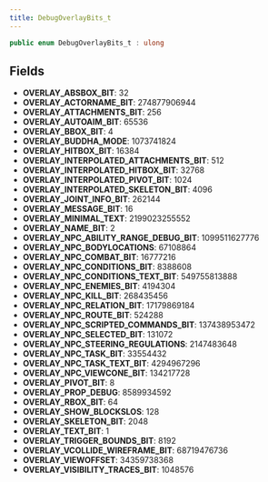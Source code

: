 ```yaml
---
title: DebugOverlayBits_t
---
```


```csharp
public enum DebugOverlayBits_t : ulong
```

## Fields

- **OVERLAY_ABSBOX_BIT**: 32
- **OVERLAY_ACTORNAME_BIT**: 274877906944
- **OVERLAY_ATTACHMENTS_BIT**: 256
- **OVERLAY_AUTOAIM_BIT**: 65536
- **OVERLAY_BBOX_BIT**: 4
- **OVERLAY_BUDDHA_MODE**: 1073741824
- **OVERLAY_HITBOX_BIT**: 16384
- **OVERLAY_INTERPOLATED_ATTACHMENTS_BIT**: 512
- **OVERLAY_INTERPOLATED_HITBOX_BIT**: 32768
- **OVERLAY_INTERPOLATED_PIVOT_BIT**: 1024
- **OVERLAY_INTERPOLATED_SKELETON_BIT**: 4096
- **OVERLAY_JOINT_INFO_BIT**: 262144
- **OVERLAY_MESSAGE_BIT**: 16
- **OVERLAY_MINIMAL_TEXT**: 2199023255552
- **OVERLAY_NAME_BIT**: 2
- **OVERLAY_NPC_ABILITY_RANGE_DEBUG_BIT**: 1099511627776
- **OVERLAY_NPC_BODYLOCATIONS**: 67108864
- **OVERLAY_NPC_COMBAT_BIT**: 16777216
- **OVERLAY_NPC_CONDITIONS_BIT**: 8388608
- **OVERLAY_NPC_CONDITIONS_TEXT_BIT**: 549755813888
- **OVERLAY_NPC_ENEMIES_BIT**: 4194304
- **OVERLAY_NPC_KILL_BIT**: 268435456
- **OVERLAY_NPC_RELATION_BIT**: 17179869184
- **OVERLAY_NPC_ROUTE_BIT**: 524288
- **OVERLAY_NPC_SCRIPTED_COMMANDS_BIT**: 137438953472
- **OVERLAY_NPC_SELECTED_BIT**: 131072
- **OVERLAY_NPC_STEERING_REGULATIONS**: 2147483648
- **OVERLAY_NPC_TASK_BIT**: 33554432
- **OVERLAY_NPC_TASK_TEXT_BIT**: 4294967296
- **OVERLAY_NPC_VIEWCONE_BIT**: 134217728
- **OVERLAY_PIVOT_BIT**: 8
- **OVERLAY_PROP_DEBUG**: 8589934592
- **OVERLAY_RBOX_BIT**: 64
- **OVERLAY_SHOW_BLOCKSLOS**: 128
- **OVERLAY_SKELETON_BIT**: 2048
- **OVERLAY_TEXT_BIT**: 1
- **OVERLAY_TRIGGER_BOUNDS_BIT**: 8192
- **OVERLAY_VCOLLIDE_WIREFRAME_BIT**: 68719476736
- **OVERLAY_VIEWOFFSET**: 34359738368
- **OVERLAY_VISIBILITY_TRACES_BIT**: 1048576

